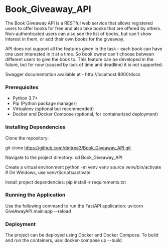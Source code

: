 # Book_Giveaway_API

The Book Giveaway API is a RESTful web service that allows registered users to offer books for free and also take books that are offered by others.
Non-authenticated users can also see the list of books, but can't show interest in them, or add their own books for the giveaway.

API does not support all the features given in the task - each book can have one user interested in it at a time. So book owner can't choose between different users to give the book to. 
This feature can be developed in the future, but for now (caused by lack of time and deadline) it is not supported.

Swagger documentation available at - http://localhost:8000/docs

### Prerequisites

- Python 3.7+
- Pip (Python package manager)
- Virtualenv (optional but recommended)
- Docker and Docker Compose (optional, for containerized deployment)


### Installing Dependencies

Clone the repository:

   git clone https://github.com/dmtree3/Book_Giveaway_API.git

Navigate to the project directory:
  cd Book_Giveaway_API

Create a virtual environment
  python -m venv venv
  source venv/bin/activate  # On Windows, use venv\Scripts\activate

Install project dependencies:
   pip install -r requirements.txt
   

### Running the Application
Use the following command to run the FastAPI application: 
  uvicorn GiveAwayAPI.main:app --reload

### Deployment
The project can be deployed using Docker and Docker Compose. To build and run the containers, use:
  docker-compose up --build
